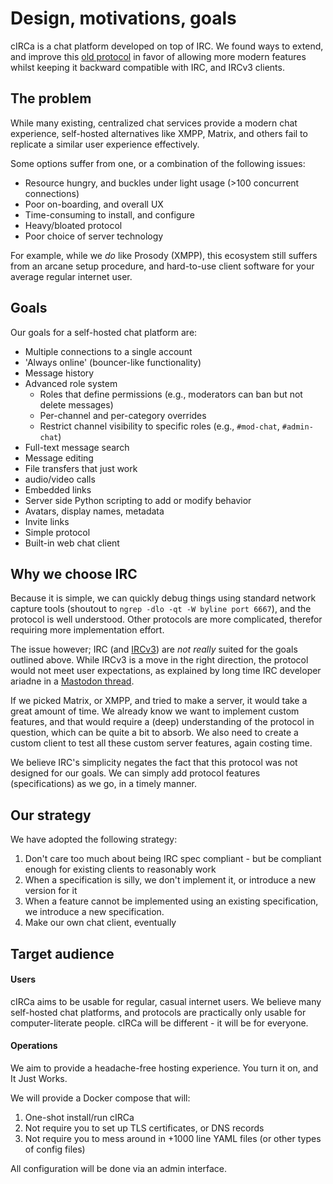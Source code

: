 # Design, motivations, goals

cIRCa is a chat platform developed on top of IRC. We found 
ways to extend, and improve this [old protocol](https://en.wikipedia.org/wiki/IRC) 
in favor of allowing more modern features whilst keeping it backward 
compatible with IRC, and IRCv3 clients.

## The problem

While many existing, centralized chat services provide a modern chat experience, 
self-hosted alternatives like XMPP, Matrix, and others fail to replicate a similar user 
experience effectively. 

Some options suffer from one, or a combination of the following issues: 

- Resource hungry, and buckles under light usage (>100 concurrent connections)
- Poor on-boarding, and overall UX
- Time-consuming to install, and configure
- Heavy/bloated protocol
- Poor choice of server technology 

For example, while we *do* like Prosody (XMPP), this ecosystem 
still suffers from an arcane setup procedure, and hard-to-use client 
software for your average regular internet user.

## Goals

Our goals for a self-hosted chat platform are:

- Multiple connections to a single account
- 'Always online' (bouncer-like functionality)
- Message history
- Advanced role system
  - Roles that define permissions (e.g., moderators can ban but not delete messages)  
  - Per-channel and per-category overrides  
  - Restrict channel visibility to specific roles (e.g., `#mod-chat`, `#admin-chat`)
- Full-text message search
- Message editing
- File transfers that just work
- audio/video calls
- Embedded links
- Server side Python scripting to add or modify behavior
- Avatars, display names, metadata
- Invite links
- Simple protocol
- Built-in web chat client

## Why we choose IRC

Because it is simple, we can quickly debug things using standard network capture
tools (shoutout to `ngrep -dlo -qt -W byline port 6667`), and the protocol 
is well understood. Other protocols are more complicated, therefor requiring 
more implementation effort. 

The issue however; IRC (and [IRCv3](https://ircv3.net/)) are *not really* suited for the goals 
outlined above. While IRCv3 is a move in the right direction, the protocol would 
not meet user expectations, as explained by long time IRC developer ariadne in
a [Mastodon thread](https://web.archive.org/web/20230418155309mp_/https://social.treehouse.systems/@ariadne/110199104168870444).

If we picked Matrix, or XMPP, and tried to make a server, it 
would take a great amount of time. We already know we want to implement 
custom features, and that would require a (deep) understanding of the protocol in 
question, which can be quite a bit to absorb. We also need to create a custom 
client to test all these custom server features, again costing time.

We believe IRC's simplicity negates the fact that this protocol was not designed for 
our goals. We can simply add protocol features (specifications) as we go, 
in a timely manner.

## Our strategy

We have adopted the following strategy:

1. Don't care too much about being IRC spec compliant - but be compliant enough for existing clients to reasonably work
2. When a specification is silly, we don't implement it, or introduce a new version for it
3. When a feature cannot be implemented using an existing specification, we introduce a new specification.
4. Make our own chat client, eventually

## Target audience

#### Users

cIRCa aims to be usable for regular, casual internet users. We believe many 
self-hosted chat platforms, and protocols are practically 
only usable for computer-literate people. cIRCa will be different - it 
will be for everyone.

#### Operations

We aim to provide a headache-free hosting experience. You turn it on, and It Just Works.

We will provide a Docker compose that will:

1. One-shot install/run cIRCa
2. Not require you to set up TLS certificates, or DNS records
3. Not require you to mess around in +1000 line YAML files (or other types of config files)

All configuration will be done via an admin interface.